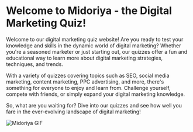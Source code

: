 # Welcome to Midoriya - the Digital Marketing Quiz!

Welcome to our digital marketing quiz website! Are you ready to test your knowledge and skills in the dynamic world of digital marketing? Whether you're a seasoned marketer or just starting out, our quizzes offer a fun and educational way to learn more about digital marketing strategies, techniques, and trends.

With a variety of quizzes covering topics such as SEO, social media marketing, content marketing, PPC advertising, and more, there's something for everyone to enjoy and learn from. Challenge yourself, compete with friends, or simply expand your digital marketing knowledge.

So, what are you waiting for? Dive into our quizzes and see how well you fare in the ever-evolving landscape of digital marketing!

![Midoriya GIF](https://i.pinimg.com/originals/49/41/43/4941430a113739775b3fafbe8d1a81b2.gif)
